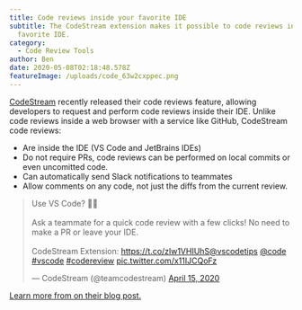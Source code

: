 ```yaml
---
title: Code reviews inside your favorite IDE
subtitle: The CodeStream extension makes it possible to code reviews inside your
  favorite IDE.
category:
  - Code Review Tools
author: Ben
date: 2020-05-08T02:18:48.578Z
featureImage: /uploads/code_63w2cxppec.png
---
```

[CodeStream](https://codestream.com) recently released their code reviews feature, allowing developers to request and perform code reviews inside their IDE. Unlike code reviews inside a web browser with a service like GitHub, CodeStream code reviews:
- Are inside the IDE (VS Code and JetBrains IDEs)
- Do not require PRs, code reviews can be performed on local commits or even uncomitted code.
- Can automatically send Slack notifications to teammates
- Allow comments on any code, not just the diffs from the current review.

<blockquote class="twitter-tweet"><p lang="en" dir="ltr">Use VS Code? 👩‍💻<br><br>Ask a teammate for a quick code review with a few clicks! No need to make a PR or leave your IDE.<br><br>CodeStream Extension: <a href="https://t.co/zlw1VHIUhS">https://t.co/zlw1VHIUhS</a><a href="https://twitter.com/vscodetips?ref_src=twsrc%5Etfw">@vscodetips</a> <a href="https://twitter.com/code?ref_src=twsrc%5Etfw">@code</a> <a href="https://twitter.com/hashtag/vscode?src=hash&amp;ref_src=twsrc%5Etfw">#vscode</a> <a href="https://twitter.com/hashtag/codereview?src=hash&amp;ref_src=twsrc%5Etfw">#codereview</a> <a href="https://t.co/x11IJCQoFz">pic.twitter.com/x11IJCQoFz</a></p>&mdash; CodeStream (@teamcodestream) <a href="https://twitter.com/teamcodestream/status/1250499674416562180?ref_src=twsrc%5Etfw">April 15, 2020</a></blockquote> <script async src="https://platform.twitter.com/widgets.js" charset="utf-8"></script>

[Learn more from on their blog post.](https://www.codestream.com/blog/codestream-7-0-code-reviews-in-your-ide-and-live-view)